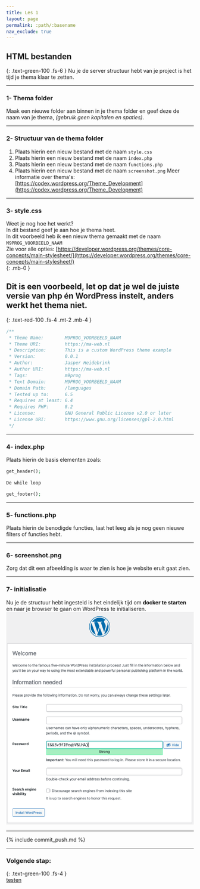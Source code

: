 ```yaml
---
title: Les 1
layout: page
permalink: :path/:basename
nav_exclude: true
---
```


## HTML bestanden
{: .text-green-100 .fs-6 }
Nu je de server structuur hebt van je project is het tijd je thema klaar te zetten. 

---
### 1- Thema folder
Maak een nieuwe folder aan binnen in je thema folder en geef deze de naam van je thema, _(gebruik geen kapitalen en spaties)_.

---
### 2- Structuur van de thema folder
1. Plaats hierin een nieuw bestand met de naam `style.css`
2. Plaats hierin een nieuw bestand met de naam `index.php`
3. Plaats hierin een nieuw bestand met de naam `functions.php`
4. Plaats hierin een nieuw bestand met de naam `screenshot.png`
   Meer informatie over thema's: [https://codex.wordpress.org/Theme_Development](https://codex.wordpress.org/Theme_Development)

---
### 3- style.css
Weet je nog hoe het werkt?  
In dit bestand geef je aan hoe je thema heet.  
In dit voorbeeld heb ik een nieuw thema gemaakt met de naam `M9PROG_VOORBEELD_NAAM`  
Zie voor alle opties: [https://developer.wordpress.org/themes/core-concepts/main-stylesheet/](https://developer.wordpress.org/themes/core-concepts/main-stylesheet/)  
{: .mb-0 }
## Dit is een voorbeeld, let op dat je wel de juiste versie van php én WordPress instelt, anders werkt het thema niet.
{: .text-red-100 .fs-4 .mt-2 .mb-4 }

```css
/**
 * Theme Name:        M9PROG_VOORBEELD_NAAM
 * Theme URI:         https://ma-web.nl
 * Description:       This is a custom WordPress theme example
 * Version:           0.0.1
 * Author:            Jasper Heidebrink
 * Author URI:        https://ma-web.nl
 * Tags:              m9prog
 * Text Domain:       M9PROG_VOORBEELD_NAAM
 * Domain Path:       /languages
 * Tested up to:      6.5
 * Requires at least: 6.4
 * Requires PHP:      8.2
 * License:           GNU General Public License v2.0 or later
 * License URI:       https://www.gnu.org/licenses/gpl-2.0.html
 */
 ```

---
### 4- index.php
Plaats hierin de basis elementen zoals:
```php
get_header();
```
```
De while loop
```
```php
get_footer();
```

---
### 5- functions.php
Plaats hierin de benodigde functies, laat het leeg als je nog geen nieuwe filters of functies hebt.

---
### 6- screenshot.png
Zorg dat dit een afbeelding is waar te zien is hoe je website eruit gaat zien.

---
### 7- initialisatie
Nu je de structuur hebt ingesteld is het eindelijk tijd om **docker te starten** en naar je browser te gaan om WordPress te initialiseren.   
![Setup.png](img%2FSetup.png)

---
{% include commit_push.md %}

---
### Volgende stap:
{: .text-green-100 .fs-4 }  
[testen](testen)